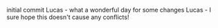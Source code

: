 initial commit
Lucas - what a wonderful day for some changes
Lucas - I sure hope this doesn't cause any conflicts!
